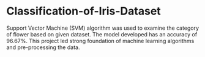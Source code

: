 # Classification-of-Iris-Dataset
Support Vector Machine (SVM) algorithm was used to examine the category of flower based on given dataset. The model developed has an accuracy of 96.67%. This project led strong foundation of machine learning algorithms and pre-processing the data. 
